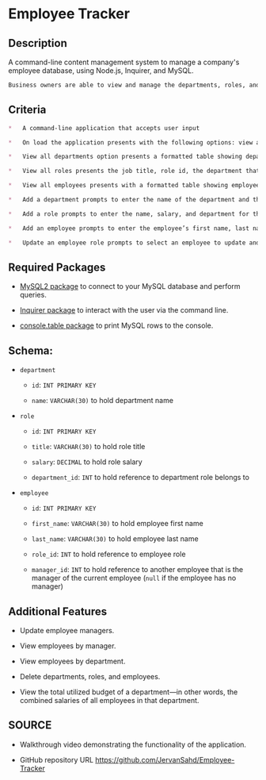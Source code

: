 # Employee Tracker

## Description
A command-line content management system to manage a company's employee database, using Node.js, Inquirer, and MySQL.

```md
Business owners are able to view and manage the departments, roles, and employees in their company to can organize and plan their business
```

## Criteria

```md
*   A command-line application that accepts user input

*   On load the application presents with the following options: view all departments, view all roles, view all employees, add a department, add a role, add an employee, and update an employee role

*   View all departments option presents a formatted table showing department names and department ids

*   View all roles presents the job title, role id, the department that role belongs to, and the salary for that role

*   View all employees presents with a formatted table showing employee data, including employee ids, first names, last names, job titles, departments, salaries, and managers that the employees report to

*   Add a department prompts to enter the name of the department and that department is added to the database

*   Add a role prompts to enter the name, salary, and department for the role and that role is added to the database

*   Add an employee prompts to enter the employee’s first name, last name, role, and manager, and that employee is added to the database

*   Update an employee role prompts to select an employee to update and their new role and this information is updated in the database 
```

## Required Packages

*   [MySQL2 package](https://www.npmjs.com/package/mysql2) to connect to your MySQL database and perform queries.

*   [Inquirer package](https://www.npmjs.com/package/inquirer) to interact with the user via the command line. 

*   [console.table package](https://www.npmjs.com/package/console.table) to print MySQL rows to the console.


## Schema:

* `department`

    * `id`: `INT PRIMARY KEY`

    * `name`: `VARCHAR(30)` to hold department name

* `role`

    * `id`: `INT PRIMARY KEY`

    * `title`: `VARCHAR(30)` to hold role title

    * `salary`: `DECIMAL` to hold role salary

    * `department_id`: `INT` to hold reference to department role belongs to

* `employee`

    * `id`: `INT PRIMARY KEY`

    * `first_name`: `VARCHAR(30)` to hold employee first name

    * `last_name`: `VARCHAR(30)` to hold employee last name

    * `role_id`: `INT` to hold reference to employee role

    * `manager_id`: `INT` to hold reference to another employee that is the manager of the current employee (`null` if the employee has no manager)


## Additional Features

* Update employee managers.

* View employees by manager.

* View employees by department.

* Delete departments, roles, and employees.

* View the total utilized budget of a department&mdash;in other words, the combined salaries of all employees in that department.


## SOURCE

* Walkthrough video demonstrating the functionality of the application.


* GitHub repository URL
https://github.com/JervanSahd/Employee-Tracker
